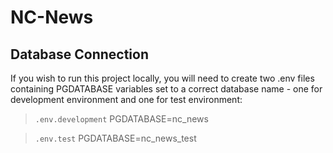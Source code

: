 # NC-News

## Database Connection

If you wish to run this project locally, you will need to create two .env files containing PGDATABASE variables set to a correct database name - one for development environment and one for test environment:

> `.env.development` PGDATABASE=nc_news

> `.env.test` PGDATABASE=nc_news_test